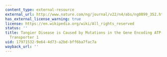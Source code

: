 ```yaml
---
content_type: external-resource
external_url: http://www.nature.com/ng/journal/v22/n4/abs/ng0899_352.html
has_external_license_warning: true
license: https://en.wikipedia.org/wiki/All_rights_reserved
status: ''
title: Tangier Disease is Caused by Mutations in the Gene Encoding ATP-binding Cassette
  Transporter 1
uid: 17971532-9e64-4d73-a2bd-bff6ba7fac7a
wayback_url: ''
---
```

